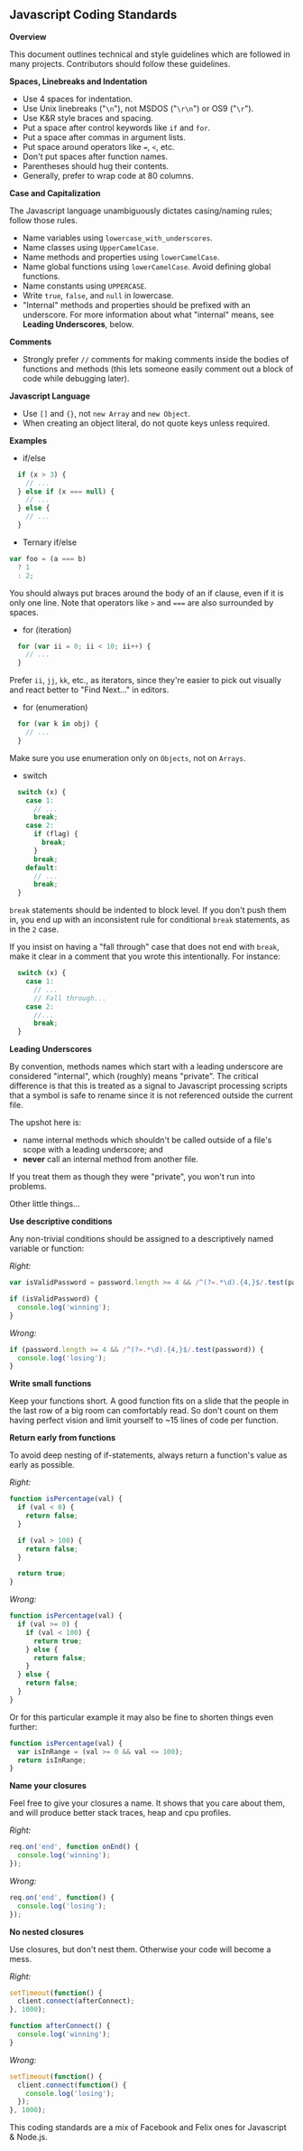 Javascript Coding Standards
---------------------------


**Overview** 

This document outlines technical and style guidelines which are followed in
many projects. Contributors should follow these guidelines. 


**Spaces, Linebreaks and Indentation** 

  - Use 4 spaces for indentation. 
  - Use Unix linebreaks ("`\n`"), not MSDOS ("`\r\n`") or OS9 ("`\r`").
  - Use K&R style braces and spacing.
  - Put a space after control keywords like `if` and `for`.
  - Put a space after commas in argument lists.
  - Put space around operators like `=`, `<`, etc.
  - Don't put spaces after function names.
  - Parentheses should hug their contents.
  - Generally, prefer to wrap code at 80 columns.

**Case and Capitalization** 

The Javascript language unambiguously dictates casing/naming rules; follow those
rules.

 - Name variables using `lowercase_with_underscores`.
 - Name classes using `UpperCamelCase`.
 - Name methods and properties using `lowerCamelCase`.
 - Name global functions using `lowerCamelCase`. Avoid defining global
    functions.
 - Name constants using `UPPERCASE`.
 - Write `true`, `false`, and `null` in lowercase.
 - "Internal" methods and properties should be prefixed with an underscore.
    For more information about what "internal" means, see
    **Leading Underscores**, below.

**Comments** 

 - Strongly prefer `//` comments for making comments inside the bodies of
    functions and methods (this lets someone easily comment out a block of code
    while debugging later).

**Javascript Language** 

 - Use `[]` and `{}`, not `new Array` and `new Object`.
 - When creating an object literal, do not quote keys unless required.

**Examples** 

 - if/else

```javascript
  if (x > 3) {
    // ...
  } else if (x === null) {
    // ...
  } else {
    // ...
  }

```

- Ternary if/else

```js
var foo = (a === b)
  ? 1
  : 2;
```

You should always put braces around the body of an if clause, even if it is only
one line. Note that operators like `>` and `===` are also surrounded by
spaces.

- for (iteration)

```javascript
  for (var ii = 0; ii < 10; ii++) {
    // ...
  }
```

Prefer `ii`, `jj`, `kk`, etc., as iterators, since they're easier to pick out
visually and react better to "Find Next..." in editors.

- for (enumeration)

```javascript
  for (var k in obj) {
    // ...
  }
```

Make sure you use enumeration only on `Objects`, not on `Arrays`.

- switch

```javascript
  switch (x) {
    case 1:
      // ...
      break;
    case 2:
      if (flag) {
        break;
      }
      break;
    default:
      // ...
      break;
  }
```

`break` statements should be indented to block level. If you don't push them
in, you end up with an inconsistent rule for conditional `break` statements,
as in the `2` case.

If you insist on having a "fall through" case that does not end with `break`,
make it clear in a comment that you wrote this intentionally. For instance:

```javascript
  switch (x) {
    case 1:
      // ...
      // Fall through...
    case 2:
      //...
      break;
  }
```

**Leading Underscores** 

By convention, methods names which start with a leading underscore are
considered "internal", which (roughly) means "private". The critical difference
is that this is treated as a signal to Javascript processing scripts that a
symbol is safe to rename since it is not referenced outside the current file.

The upshot here is:

  - name internal methods which shouldn't be called outside of a file's scope
    with a leading underscore; and
  - **never** call an internal method from another file.

If you treat them as though they were "private", you won't run into problems.

Other little things...

**Use descriptive conditions**

Any non-trivial conditions should be assigned to a descriptively named variable or function:

*Right:*

```js
var isValidPassword = password.length >= 4 && /^(?=.*\d).{4,}$/.test(password);

if (isValidPassword) {
  console.log('winning');
}
```

*Wrong:*

```js
if (password.length >= 4 && /^(?=.*\d).{4,}$/.test(password)) {
  console.log('losing');
}
```

**Write small functions**

Keep your functions short. A good function fits on a slide that the people in
the last row of a big room can comfortably read. So don't count on them having
perfect vision and limit yourself to ~15 lines of code per function.

**Return early from functions**

To avoid deep nesting of if-statements, always return a function's value as early
as possible.

*Right:*

```js
function isPercentage(val) {
  if (val < 0) {
    return false;
  }

  if (val > 100) {
    return false;
  }

  return true;
}
```

*Wrong:*

```js
function isPercentage(val) {
  if (val >= 0) {
    if (val < 100) {
      return true;
    } else {
      return false;
    }
  } else {
    return false;
  }
}
```

Or for this particular example it may also be fine to shorten things even
further:

```js
function isPercentage(val) {
  var isInRange = (val >= 0 && val <= 100);
  return isInRange;
}
```

**Name your closures**

Feel free to give your closures a name. It shows that you care about them, and
will produce better stack traces, heap and cpu profiles.

*Right:*

```js
req.on('end', function onEnd() {
  console.log('winning');
});
```

*Wrong:*

```js
req.on('end', function() {
  console.log('losing');
});
```

**No nested closures**

Use closures, but don't nest them. Otherwise your code will become a mess.

*Right:*

```js
setTimeout(function() {
  client.connect(afterConnect);
}, 1000);

function afterConnect() {
  console.log('winning');
}
```

*Wrong:*

```js
setTimeout(function() {
  client.connect(function() {
    console.log('losing');
  });
}, 1000);
```

This coding standards are a mix of Facebook and Felix ones for Javascript & Node.js.
